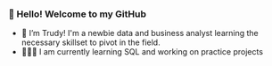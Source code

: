 ### 👋 Hello! Welcome to my GitHub 
- 💫 I’m Trudy! I'm a newbie data and business analyst learning the necessary skillset to pivot in the field.
- 👩🏽‍💻 I am currently learning SQL and working on practice projects 

<!--
**trudygill/trudygill** is a ✨ _special_ ✨ repository because its `README.md` (this file) appears on your GitHub profile.

Here are some ideas to get you started:

- 🔭 I’m currently working on ...
- 🌱 I’m currently learning ...
- 👯 I’m looking to collaborate on ...
- 🤔 I’m looking for help with ...
- 💬 Ask me about ...
- 📫 How to reach me: ...
- 😄 Pronouns: ...
- ⚡ Fun fact: ...
-->
